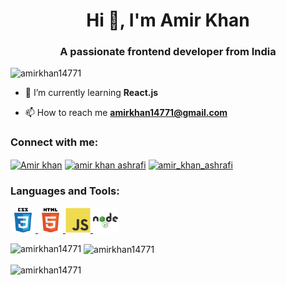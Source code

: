 <h1 align="center">Hi 👋, I'm Amir Khan</h1>
<h3 align="center">A passionate frontend developer from India</h3>

<p align="left"> <img src="https://komarev.com/ghpvc/?username=amirkhan14771&label=Profile%20views&color=0e75b6&style=flat" alt="amirkhan14771" /> </p>

- 🌱 I’m currently learning **React.js**

- 📫 How to reach me **amirkhan14771@gmail.com**

<h3 align="left">Connect with me:</h3>
<p align="left">
<a href="https://linkedin.com/in/Amir khan" target="blank"><img align="center" src="https://raw.githubusercontent.com/rahuldkjain/github-profile-readme-generator/master/src/images/icons/Social/linked-in-alt.svg" alt="Amir khan" height="30" width="40" /></a>
<a href="https://fb.com/amir khan ashrafi" target="blank"><img align="center" src="https://raw.githubusercontent.com/rahuldkjain/github-profile-readme-generator/master/src/images/icons/Social/facebook.svg" alt="amir khan ashrafi" height="30" width="40" /></a>
<a href="https://instagram.com/amir_khan_ashrafi" target="blank"><img align="center" src="https://raw.githubusercontent.com/rahuldkjain/github-profile-readme-generator/master/src/images/icons/Social/instagram.svg" alt="amir_khan_ashrafi" height="30" width="40" /></a>
</p>

<h3 align="left">Languages and Tools:</h3>
<p align="left"> <a href="https://www.w3schools.com/css/" target="_blank" rel="noreferrer"> <img src="https://raw.githubusercontent.com/devicons/devicon/master/icons/css3/css3-original-wordmark.svg" alt="css3" width="40" height="40"/> </a> <a href="https://www.w3.org/html/" target="_blank" rel="noreferrer"> <img src="https://raw.githubusercontent.com/devicons/devicon/master/icons/html5/html5-original-wordmark.svg" alt="html5" width="40" height="40"/> </a> <a href="https://developer.mozilla.org/en-US/docs/Web/JavaScript" target="_blank" rel="noreferrer"> <img src="https://raw.githubusercontent.com/devicons/devicon/master/icons/javascript/javascript-original.svg" alt="javascript" width="40" height="40"/> </a> <a href="https://reactjs.org" target="_blank" rel="noreferrer"> <img src="https://raw.githubusercontent.com/devicons/devicon/master/icons/nodejs/nodejs-original-wordmark.svg" alt="nodejs" width="40" height="40"/> </a> </p>

<p><img align="left" src="https://github-readme-stats.vercel.app/api/top-langs?username=amirkhan14771&show_icons=true&locale=en&layout=compact" alt="amirkhan14771" /></p>

<p>&nbsp;<img align="center" src="https://github-readme-stats.vercel.app/api?username=amirkhan14771&show_icons=true&locale=en" alt="amirkhan14771" /></p>

<p><img align="center" src="https://github-readme-streak-stats.herokuapp.com/?user=amirkhan14771&" alt="amirkhan14771" /></p>


